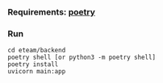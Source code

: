 ### Requirements: [poetry](https://python-poetry.org/docs/#installation)

### Run

    cd eteam/backend
    poetry shell [or python3 -m poetry shell]
    poetry install
    uvicorn main:app
